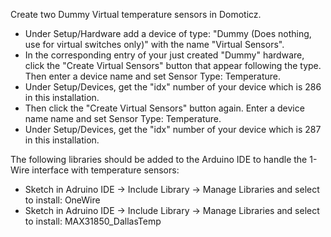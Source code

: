 Create two Dummy Virtual temperature sensors in Domoticz.

* Under Setup/Hardware add a device of type: "Dummy (Does nothing, use for virtual switches only)" with the name "Virtual Sensors".
* In the corresponding entry of your just created "Dummy" hardware, click the "Create Virtual Sensors" button that appear following the type. Then enter a device name and set Sensor Type: Temperature.
* Under Setup/Devices, get the "idx" number of your device which is 286 in this installation.
* Then click the "Create Virtual Sensors" button again. Enter a device name name and set Sensor Type: Temperature.
* Under Setup/Devices, get the "idx" number of your device which is 287 in this installation.

The following libraries should be added to the Arduino IDE to handle the 1-Wire interface with temperature sensors:
* Sketch in Adruino IDE -> Include Library -> Manage Libraries and select to install: OneWire
* Sketch in Adruino IDE -> Include Library -> Manage Libraries and select to install: MAX31850_DallasTemp
